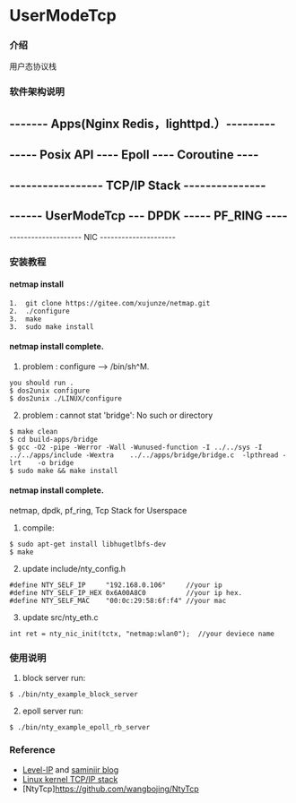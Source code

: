 # UserModeTcp

### 介绍
用户态协议栈

### 软件架构说明

------- Apps(Nginx Redis，lighttpd.）---------
----------------------------------------------
----- Posix API ---- Epoll ---- Coroutine ----
----------------------------------------------
----------------- TCP/IP Stack ---------------
----------------------------------------------
------ UserModeTcp --- DPDK ----- PF_RING ----
----------------------------------------------
-------------------- NIC ---------------------


### 安装教程

#### netmap install
```
1.  git clone https://gitee.com/xujunze/netmap.git
2.  ./configure
3.  make
3.  sudo make install
```

#### netmap install complete.

1.  problem : configure --> /bin/sh^M.
```
you should run . 
$ dos2unix configure
$ dos2unix ./LINUX/configure
```

2.  problem : cannot stat 'bridge': No such or directory
```
$ make clean
$ cd build-apps/bridge
$ gcc -O2 -pipe -Werror -Wall -Wunused-function -I ../../sys -I ../../apps/include -Wextra    ../../apps/bridge/bridge.c  -lpthread -lrt    -o bridge
$ sudo make && make install
```

#### netmap install complete.
netmap, dpdk, pf_ring, Tcp Stack for Userspace

1. compile:
```
$ sudo apt-get install libhugetlbfs-dev
$ make
```

2. update include/nty_config.h
```
#define NTY_SELF_IP		"192.168.0.106" 	//your ip
#define NTY_SELF_IP_HEX	0x6A00A8C0 			//your ip hex.
#define NTY_SELF_MAC	"00:0c:29:58:6f:f4" //your mac
```

3. update src/nty_eth.c
```
int ret = nty_nic_init(tctx, "netmap:wlan0");  //your deviece name
```

### 使用说明
1. block server run:
```
$ ./bin/nty_example_block_server
```

2. epoll server run:
```
$ ./bin/nty_example_epoll_rb_server
```


### Reference
* [Level-IP](https://github.com/saminiir/level-ip) and [saminiir blog](http://www.saminiir.com/)
* [Linux kernel TCP/IP stack](https://git.kernel.org/cgit/linux/kernel/git/torvalds/linux.git/tree/net/ipv4)
* [NtyTcp]https://github.com/wangbojing/NtyTcp

